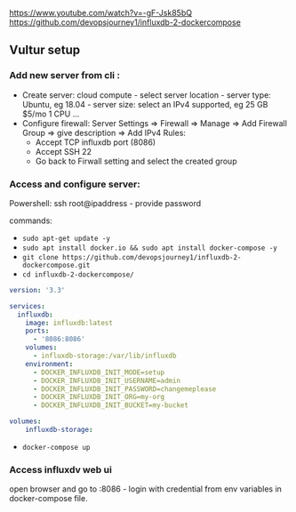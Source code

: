 https://www.youtube.com/watch?v=-gF-Jsk85bQ
https://github.com/devopsjourney1/influxdb-2-dockercompose

## Vultur setup

### Add new server from cli :   
- Create server: cloud compute - select server location - server type: Ubuntu, eg 18.04 - server size: select an IPv4 supported, eg 25 GB $5/mo 1 CPU ...
- Configure firewall: Server Settings => Firewall => Manage => Add Firewall Group => give description => Add IPv4 Rules:
  - Accept TCP influxdb port (8086)
  - Accept SSH 22
  - Go back to Firwall setting and select the created group
    
### Access and configure server:

Powershell: ssh root@ipaddress - provide password

commands:

- `sudo apt-get update -y`   
- `sudo apt install docker.io && sudo apt install docker-compose -y`
- `git clone https://github.com/devopsjourney1/influxdb-2-dockercompose.git`
- `cd influxdb-2-dockercompose/`

```yml
version: '3.3'

services:
  influxdb:
    image: influxdb:latest
    ports:
      - '8086:8086'
    volumes:
      - influxdb-storage:/var/lib/influxdb
    environment:
      - DOCKER_INFLUXDB_INIT_MODE=setup
      - DOCKER_INFLUXDB_INIT_USERNAME=admin
      - DOCKER_INFLUXDB_INIT_PASSWORD=changemeplease
      - DOCKER_INFLUXDB_INIT_ORG=my-org 
      - DOCKER_INFLUXDB_INIT_BUCKET=my-bucket

volumes:
    influxdb-storage:
```

- `docker-compose up`

### Access influxdv web ui
open browser and go to <server ip>:8086 - login with credential from env variables in docker-compose file.
